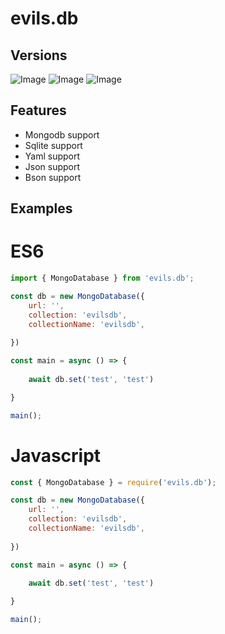 
# evils.db

## Versions
![Image](https://img.shields.io/npm/v/evils.db)
![Image](https://img.shields.io/npm/dt/evils.db)
![Image](https://nodei.co/npm/evils.db.png)

## Features

- Mongodb support
- Sqlite support
- Yaml support
- Json support
- Bson support

## Examples

# ES6
```javascript
import { MongoDatabase } from 'evils.db';

const db = new MongoDatabase({
    url: '',
    collection: 'evilsdb',
    collectionName: 'evilsdb',
    
})

const main = async () => {
    
    await db.set('test', 'test')

}

main();
```

# Javascript

```javascript
const { MongoDatabase } = require('evils.db');

const db = new MongoDatabase({
    url: '',
    collection: 'evilsdb',
    collectionName: 'evilsdb',
    
})

const main = async () => {
    
    await db.set('test', 'test')

}

main();
```
